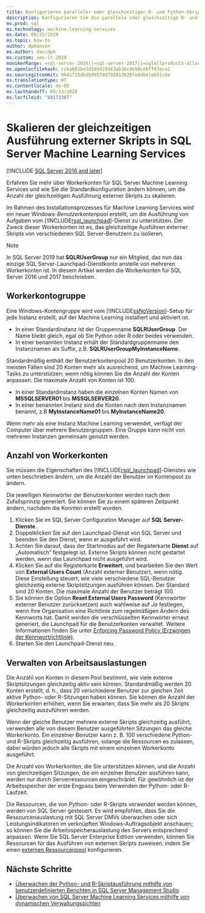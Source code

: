 ```yaml
---
title: Konfigurieren paralleler oder gleichzeitiger R- und Python-Skriptausführung
description: Konfigurieren Sie die parallele oder gleichzeitige R- und Python-Skriptausführung in einem Benutzerkontenpool, um SQL Server Machine Learning Services zu skalieren.
ms.prod: sql
ms.technology: machine-learning-services
ms.date: 09/25/2019
ms.topic: how-to
author: dphansen
ms.author: davidph
ms.custom: seo-lt-2019
monikerRange: =sql-server-2016||=sql-server-2017||=sqlallproducts-allversions
ms.openlocfilehash: cc6a081be3d3dd410d43ab36cde98ce6ff47eca1
ms.sourcegitcommit: 9b41725d6db9957dd7928a3620fe4db41eb51c6e
ms.translationtype: HT
ms.contentlocale: de-DE
ms.lasthandoff: 08/13/2020
ms.locfileid: "88173307"
---
```

# <a name="scale-concurrent-execution-of-external-scripts-in-sql-server-machine-learning-services"></a>Skalieren der gleichzeitigen Ausführung externer Skripts in SQL Server Machine Learning Services
[!INCLUDE [SQL Server 2016 and later](../../includes/applies-to-version/sqlserver2016.md)]

Erfahren Sie mehr über Workerkonten für SQL Server Machine Learning Services und wie Sie die Standardkonfiguration ändern können, um die Anzahl der gleichzeitigen Ausführung externer Skripts zu skalieren.

Im Rahmen des Installationsprozesses für Machine Learning Services wird ein neuer Windows-*Benutzerkontenpool* erstellt, um die Ausführung von Aufgaben vom [!INCLUDE[rsql_launchpad](../../includes/rsql-launchpad-md.md)]-Dienst zu unterstützen. Der Zweck dieser Workerkonten ist es, das gleichzeitige Ausführen externer Skripts von verschiedenen SQL Server-Benutzern zu isolieren.

> [!Note]
> In SQL Server 2019 hat **SQLRUserGroup** nur ein Mitglied, das nun das einzige SQL Server-Launchpad-Dienstkonto anstelle von mehreren Workerkonten ist. In diesem Artikel werden die Workerkonten für SQL Server 2016 und 2017 beschrieben.

## <a name="worker-account-group"></a>Workerkontogruppe

Eine Windows-Kontengruppe wird vom [!INCLUDE[ssNoVersion](../../includes/ssnoversion-md.md)]-Setup für jede Instanz erstellt, auf der Machine Learning installiert und aktiviert ist.

- In einer Standardinstanz ist der Gruppenname **SQLRUserGroup**. Der Name bleibt gleich, egal ob Sie Python oder R oder beides verwenden.
- In einer benannten Instanz erhält der Standardgruppenname den Instanznamen als Suffix, z.B. **SQLRUserGroupMyInstanceName**.

Standardmäßig enthält der Benutzerkontenpool 20 Benutzerkonten. In den meisten Fällen sind 20 Konten mehr als ausreichend, um Machine Learning-Tasks zu unterstützen; wenn nötig können Sie die Anzahl der Konten anpassen. Die maximale Anzahl von Konten ist 100.

- In einer Standardinstanz haben die einzelnen Konten Namen von **MSSQLSERVER01** bis **MSSQLSERVER20**.
- In einer benannten Instanz sind die Konten nach dem Instanznamen benannt, z.B **MyInstanceName01** bis **MyInstanceName20**.

Wenn mehr als eine Instanz Machine Learning verwendet, verfügt der Computer über mehrere Benutzergruppen. Eine Gruppe kann nicht von mehreren Instanzen gemeinsam genutzt werden.

<a name = "HowToChangeGroup"> </a>

## <a name="number-of-worker-accounts"></a>Anzahl von Workerkonten

Sie müssen die Eigenschaften des [!INCLUDE[rsql_launchpad](../../includes/rsql-launchpad-md.md)]-Dienstes wie unten beschrieben ändern, um die Anzahl der Benutzer im Kontenpool zu ändern.

Die jeweiligen Kennwörter der Benutzerkonten werden nach dem Zufallsprinzip generiert. Sie können Sie zu einem späteren Zeitpunkt ändern, nachdem die Konnten erstellt wurden.

1. Klicken Sie im SQL Server Configuration Manager auf **SQL Server-Dienste**.
2. Doppelklicken Sie auf den Launchpad-Dienst von SQL Server und beenden Sie den Dienst, wenn er ausgeführt wird.
3.  Achten Sie darauf, dass der Startmodus auf der Registerkarte **Dienst** auf „Automatisch“ festgelegt ist. Externe Skripts können nicht gestartet werden, wenn das Launchpad nicht ausgeführt wird.
4.  Klicken Sie auf die Registerkarte **Erweitert**, und bearbeiten Sie den Wert von **External Users Count** (Anzahl externer Benutzer), wenn nötig. Diese Einstellung steuert, wie viele verschiedene SQL-Benutzer gleichzeitig externe Skriptsitzungen ausführen können. Der Standard sind 20 Konten. Die maximale Anzahl der Benutzer beträgt 100.
5. Sie können die Option **Reset External Users Password** (Kennwörter externer Benutzer zurücksetzen) auch wahlweise auf _Ja_ festlegen, wenn Ihre Organisation eine Richtlinie zum regelmäßigen Ändern des Kennworts hat. Damit werden die verschlüsselten Kennwörter erneut generiert, die Launchpad für die Benutzerkonten verwaltet. Weitere Informationen finden Sie unter [Enforcing Password Policy (Erzwingen der Kennwortrichtlinie)](../security/sql-server-launchpad-service-account.md#bkmk_EnforcePolicy).
6.  Starten Sie den Launchpad-Dienst neu.

## <a name="managing-workloads"></a>Verwalten von Arbeitsauslastungen

Die Anzahl von Konten in diesem Pool bestimmt, wie viele externe Skriptsitzungen gleichzeitig aktiv sein können.  Standardmäßig werden 20 Konten erstellt, d. h., dass 20 verschiedene Benutzer zur gleichen Zeit aktive Python- oder R-Sitzungen haben können. Sie können die Anzahl der Workerkonten erhöhen, wenn Sie erwarten, dass Sie mehr als 20 Skripts gleichzeitig auszuführen werden.

Wenn der gleiche Benutzer mehrere externe Skripts gleichzeitig ausführt, verwenden alle von diesem Benutzer ausgeführten Sitzungen das gleiche Workerkonto. Ein einzelner Benutzer kann z. B. 100 verschiedene Python- und R-Skripts gleichzeitig ausführen, solange die Ressourcen es zulassen, dabei würden jedoch alle Skripts mit einem einzelnen Workerkonto ausgeführt.

Die Anzahl von Workerkonten, die Sie unterstützen können, und die Anzahl von gleichzeitigen Sitzungen, die ein einzelner Benutzer ausführen kann, werden nur durch Serverressourcen eingeschränkt. Für gewöhnlich ist der Arbeitsspeicher der erste Engpass beim Verwenden der Python- oder R-Laufzeit.

Die Ressourcen, die von Python- oder R-Skripts verwendet werden können, werden von SQL Server gesteuert. Es wird empfohlen, dass Sie die Ressourcenauslastung mit SQL Server DMVs überwachen oder sich Leistungsindikatoren im verknüpften Windows-Auftragsobjekt anschauen; so können Sie die Arbeitsspeicherauslastung des Servers entsprechend anpassen. Wenn Sie SQL Server Enterprise Edition verwenden, können Sie Ressourcen für das Ausführen von externen Skripts zuweisen, indem Sie einen [externen Ressourcenpool](create-external-resource-pool.md) konfigurieren.

## <a name="next-steps"></a>Nächste Schritte

- [Überwachen der Python- und R-Skriptausführung mithilfe von benutzerdefinierten Berichten in SQL Server Management Studio](../../machine-learning/administration/monitor-sql-server-machine-learning-services-using-custom-reports-management-studio.md)
- [Überwachen von SQL Server Machine Learning Services mithilfe von dynamischen Verwaltungssichten](../../machine-learning/administration/monitor-sql-server-machine-learning-services-using-dynamic-management-views.md)